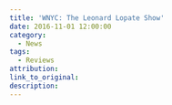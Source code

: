 ```yaml
---
title: 'WNYC: The Leonard Lopate Show'
date: 2016-11-01 12:00:00
category:
  - News
tags:
  - Reviews
attribution:
link_to_original:
description:
---
```

